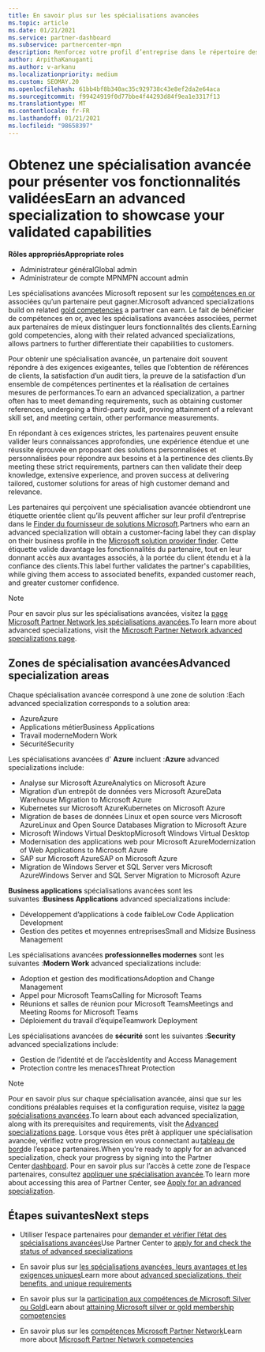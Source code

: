 ```yaml
---
title: En savoir plus sur les spécialisations avancées
ms.topic: article
ms.date: 01/21/2021
ms.service: partner-dashboard
ms.subservice: partnercenter-mpn
description: Renforcez votre profil d’entreprise dans le répertoire des partenaires Microsoft. En savoir plus sur les spécialisations avancées que vous pouvez atteindre avec vos compétences Gold et Silver existantes.
author: ArpithaKanuganti
ms.author: v-arkanu
ms.localizationpriority: medium
ms.custom: SEOMAY.20
ms.openlocfilehash: 61bb4bf8b340ac35c929738c43e8ef2da2e64aca
ms.sourcegitcommit: f99424919f0d77bbe4f44293d84f9ea1e3317f13
ms.translationtype: MT
ms.contentlocale: fr-FR
ms.lasthandoff: 01/21/2021
ms.locfileid: "98658397"
---
```

# <a name="earn-an-advanced-specialization-to-showcase-your-validated-capabilities"></a><span data-ttu-id="3d9a9-104">Obtenez une spécialisation avancée pour présenter vos fonctionnalités validées</span><span class="sxs-lookup"><span data-stu-id="3d9a9-104">Earn an advanced specialization to showcase your validated capabilities</span></span>

<span data-ttu-id="3d9a9-105">**Rôles appropriés**</span><span class="sxs-lookup"><span data-stu-id="3d9a9-105">**Appropriate roles**</span></span>

- <span data-ttu-id="3d9a9-106">Administrateur général</span><span class="sxs-lookup"><span data-stu-id="3d9a9-106">Global admin</span></span>
- <span data-ttu-id="3d9a9-107">Administrateur de compte MPN</span><span class="sxs-lookup"><span data-stu-id="3d9a9-107">MPN account admin</span></span>

<span data-ttu-id="3d9a9-108">Les spécialisations avancées Microsoft reposent sur les [compétences en or](learn-about-competencies.md) associées qu’un partenaire peut gagner.</span><span class="sxs-lookup"><span data-stu-id="3d9a9-108">Microsoft advanced specializations build on related [gold competencies](learn-about-competencies.md) a partner can earn.</span></span> <span data-ttu-id="3d9a9-109">Le fait de bénéficier de compétences en or, avec les spécialisations avancées associées, permet aux partenaires de mieux distinguer leurs fonctionnalités des clients.</span><span class="sxs-lookup"><span data-stu-id="3d9a9-109">Earning gold competencies, along with their related advanced specializations, allows partners to further differentiate their capabilities to customers.</span></span>

<span data-ttu-id="3d9a9-110">Pour obtenir une spécialisation avancée, un partenaire doit souvent répondre à des exigences exigeantes, telles que l’obtention de références de clients, la satisfaction d’un audit tiers, la preuve de la satisfaction d’un ensemble de compétences pertinentes et la réalisation de certaines mesures de performances.</span><span class="sxs-lookup"><span data-stu-id="3d9a9-110">To earn an advanced specialization, a partner often has to meet demanding requirements, such as obtaining customer references, undergoing a third-party audit, proving attainment of a relevant skill set, and meeting certain, other performance measurements.</span></span>

<span data-ttu-id="3d9a9-111">En répondant à ces exigences strictes, les partenaires peuvent ensuite valider leurs connaissances approfondies, une expérience étendue et une réussite éprouvée en proposant des solutions personnalisées et personnalisées pour répondre aux besoins et à la pertinence des clients.</span><span class="sxs-lookup"><span data-stu-id="3d9a9-111">By meeting these strict requirements, partners can then validate their deep knowledge, extensive experience, and proven success at delivering tailored, customer solutions for areas of high customer demand and relevance.</span></span>

<span data-ttu-id="3d9a9-112">Les partenaires qui perçoivent une spécialisation avancée obtiendront une étiquette orientée client qu’ils peuvent afficher sur leur profil d’entreprise dans le [Finder du fournisseur de solutions Microsoft](https://www.microsoft.com/solution-providers/home).</span><span class="sxs-lookup"><span data-stu-id="3d9a9-112">Partners who earn an advanced specialization will obtain a customer-facing label they can display on their business profile in the [Microsoft solution provider finder](https://www.microsoft.com/solution-providers/home).</span></span> <span data-ttu-id="3d9a9-113">Cette étiquette valide davantage les fonctionnalités du partenaire, tout en leur donnant accès aux avantages associés, à la portée du client étendu et à la confiance des clients.</span><span class="sxs-lookup"><span data-stu-id="3d9a9-113">This label further validates the partner's capabilities, while giving them access to associated benefits, expanded customer reach, and greater customer confidence.</span></span>

> [!NOTE]
> <span data-ttu-id="3d9a9-114">Pour en savoir plus sur les spécialisations avancées, visitez la [page Microsoft Partner Network les spécialisations avancées](https://partner.microsoft.com/membership/advanced-specialization).</span><span class="sxs-lookup"><span data-stu-id="3d9a9-114">To learn more about advanced specializations, visit the [Microsoft Partner Network advanced specializations page](https://partner.microsoft.com/membership/advanced-specialization).</span></span>

## <a name="advanced-specialization-areas"></a><span data-ttu-id="3d9a9-115">Zones de spécialisation avancées</span><span class="sxs-lookup"><span data-stu-id="3d9a9-115">Advanced specialization areas</span></span>

<span data-ttu-id="3d9a9-116">Chaque spécialisation avancée correspond à une zone de solution :</span><span class="sxs-lookup"><span data-stu-id="3d9a9-116">Each advanced specialization corresponds to a solution area:</span></span>

- <span data-ttu-id="3d9a9-117">Azure</span><span class="sxs-lookup"><span data-stu-id="3d9a9-117">Azure</span></span>
- <span data-ttu-id="3d9a9-118">Applications métier</span><span class="sxs-lookup"><span data-stu-id="3d9a9-118">Business Applications</span></span>
- <span data-ttu-id="3d9a9-119">Travail moderne</span><span class="sxs-lookup"><span data-stu-id="3d9a9-119">Modern Work</span></span>
- <span data-ttu-id="3d9a9-120">Sécurité</span><span class="sxs-lookup"><span data-stu-id="3d9a9-120">Security</span></span>

<span data-ttu-id="3d9a9-121">Les spécialisations avancées d' **Azure** incluent :</span><span class="sxs-lookup"><span data-stu-id="3d9a9-121">**Azure** advanced specializations include:</span></span>

- <span data-ttu-id="3d9a9-122">Analyse sur Microsoft Azure</span><span class="sxs-lookup"><span data-stu-id="3d9a9-122">Analytics on Microsoft Azure</span></span>
- <span data-ttu-id="3d9a9-123">Migration d’un entrepôt de données vers Microsoft Azure</span><span class="sxs-lookup"><span data-stu-id="3d9a9-123">Data Warehouse Migration to Microsoft Azure</span></span>
- <span data-ttu-id="3d9a9-124">Kubernetes sur Microsoft Azure</span><span class="sxs-lookup"><span data-stu-id="3d9a9-124">Kubernetes on Microsoft Azure</span></span>
- <span data-ttu-id="3d9a9-125">Migration de bases de données Linux et open source vers Microsoft Azure</span><span class="sxs-lookup"><span data-stu-id="3d9a9-125">Linux and Open Source Databases Migration to Microsoft Azure</span></span>
- <span data-ttu-id="3d9a9-126">Microsoft Windows Virtual Desktop</span><span class="sxs-lookup"><span data-stu-id="3d9a9-126">Microsoft Windows Virtual Desktop</span></span>
- <span data-ttu-id="3d9a9-127">Modernisation des applications web pour Microsoft Azure</span><span class="sxs-lookup"><span data-stu-id="3d9a9-127">Modernization of Web Applications to Microsoft Azure</span></span>
- <span data-ttu-id="3d9a9-128">SAP sur Microsoft Azure</span><span class="sxs-lookup"><span data-stu-id="3d9a9-128">SAP on Microsoft Azure</span></span>
- <span data-ttu-id="3d9a9-129">Migration de Windows Server et SQL Server vers Microsoft Azure</span><span class="sxs-lookup"><span data-stu-id="3d9a9-129">Windows Server and SQL Server Migration to Microsoft Azure</span></span>

<span data-ttu-id="3d9a9-130">**Business applications** spécialisations avancées sont les suivantes :</span><span class="sxs-lookup"><span data-stu-id="3d9a9-130">**Business Applications** advanced specializations include:</span></span>

- <span data-ttu-id="3d9a9-131">Développement d’applications à code faible</span><span class="sxs-lookup"><span data-stu-id="3d9a9-131">Low Code Application Development</span></span>
- <span data-ttu-id="3d9a9-132">Gestion des petites et moyennes entreprises</span><span class="sxs-lookup"><span data-stu-id="3d9a9-132">Small and Midsize Business Management</span></span>

<span data-ttu-id="3d9a9-133">Les spécialisations avancées **professionnelles modernes** sont les suivantes :</span><span class="sxs-lookup"><span data-stu-id="3d9a9-133">**Modern Work** advanced specializations include:</span></span>

- <span data-ttu-id="3d9a9-134">Adoption et gestion des modifications</span><span class="sxs-lookup"><span data-stu-id="3d9a9-134">Adoption and Change Management</span></span>
- <span data-ttu-id="3d9a9-135">Appel pour Microsoft Teams</span><span class="sxs-lookup"><span data-stu-id="3d9a9-135">Calling for Microsoft Teams</span></span>
- <span data-ttu-id="3d9a9-136">Réunions et salles de réunion pour Microsoft Teams</span><span class="sxs-lookup"><span data-stu-id="3d9a9-136">Meetings and Meeting Rooms for Microsoft Teams</span></span>
- <span data-ttu-id="3d9a9-137">Déploiement du travail d’équipe</span><span class="sxs-lookup"><span data-stu-id="3d9a9-137">Teamwork Deployment</span></span>

<span data-ttu-id="3d9a9-138">Les spécialisations avancées de **sécurité** sont les suivantes :</span><span class="sxs-lookup"><span data-stu-id="3d9a9-138">**Security** advanced specializations include:</span></span>

- <span data-ttu-id="3d9a9-139">Gestion de l’identité et de l’accès</span><span class="sxs-lookup"><span data-stu-id="3d9a9-139">Identity and Access Management</span></span>
- <span data-ttu-id="3d9a9-140">Protection contre les menaces</span><span class="sxs-lookup"><span data-stu-id="3d9a9-140">Threat Protection</span></span>

> [!NOTE]
> <span data-ttu-id="3d9a9-141">Pour en savoir plus sur chaque spécialisation avancée, ainsi que sur les conditions préalables requises et la configuration requise, visitez la [page spécialisations avancées](https://partner.microsoft.com/membership/advanced-specialization).</span><span class="sxs-lookup"><span data-stu-id="3d9a9-141">To learn about each advanced specialization, along with its prerequisites and requirements, visit the [Advanced specializations page](https://partner.microsoft.com/membership/advanced-specialization).</span></span> <span data-ttu-id="3d9a9-142">Lorsque vous êtes prêt à appliquer une spécialisation avancée, vérifiez votre progression en vous connectant au [tableau de bord](https://partner.microsoft.com/dashboard)de l’espace partenaires.</span><span class="sxs-lookup"><span data-stu-id="3d9a9-142">When you're ready to apply for an advanced specialization, check your progress by signing into the Partner Center [dashboard](https://partner.microsoft.com/dashboard).</span></span> <span data-ttu-id="3d9a9-143">Pour en savoir plus sur l’accès à cette zone de l’espace partenaires, consultez [appliquer une spécialisation avancée](advanced-specializations-apply.md).</span><span class="sxs-lookup"><span data-stu-id="3d9a9-143">To learn more about accessing this area of Partner Center, see [Apply for an advanced specialization](advanced-specializations-apply.md).</span></span>

## <a name="next-steps"></a><span data-ttu-id="3d9a9-144">Étapes suivantes</span><span class="sxs-lookup"><span data-stu-id="3d9a9-144">Next steps</span></span>

- <span data-ttu-id="3d9a9-145">Utiliser l’espace partenaires pour [demander et vérifier l’état des spécialisations avancées](advanced-specializations-apply.md)</span><span class="sxs-lookup"><span data-stu-id="3d9a9-145">Use Partner Center to [apply for and check the status of advanced specializations](advanced-specializations-apply.md)</span></span>

- <span data-ttu-id="3d9a9-146">En savoir plus sur [les spécialisations avancées, leurs avantages et les exigences uniques](https://partner.microsoft.com/membership/advanced-specialization)</span><span class="sxs-lookup"><span data-stu-id="3d9a9-146">Learn more about [advanced specializations, their benefits, and unique requirements](https://partner.microsoft.com/membership/advanced-specialization)</span></span>

- <span data-ttu-id="3d9a9-147">En savoir plus sur la [participation aux compétences de Microsoft Silver ou Gold](learn-about-competencies.md)</span><span class="sxs-lookup"><span data-stu-id="3d9a9-147">Learn about [attaining Microsoft silver or gold membership competencies](learn-about-competencies.md)</span></span>

- <span data-ttu-id="3d9a9-148">En savoir plus sur les [compétences Microsoft Partner Network](https://partner.microsoft.com/membership/competencies)</span><span class="sxs-lookup"><span data-stu-id="3d9a9-148">Learn more about [Microsoft Partner Network competencies](https://partner.microsoft.com/membership/competencies)</span></span>